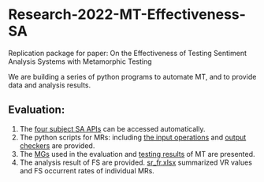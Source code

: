 # Research-2022-MT-Effectiveness-SA
Replication package for paper: On the Effectiveness of Testing Sentiment Analysis Systems with Metamorphic
Testing

We are building a series of python programs to automate MT, and to provide data and analysis results. 

## Evaluation:
1. The [four subject SA APIs](../main/SAtool) can be accessed automatically.
2. The python scripts for MRs: including [the input operations](../main/MRInputOperation) and [output checkers](../main/MROutputChecker) are provided.
3. The [MGs](../main/MTData/MGs) used in the evaluation and [testing results](../main/MTData/MG-outputs) of MT are presented.
4. The analysis result of FS are provided. [sr_fr.xlsx](../main/ResultAnalysis/sr_fs.xlsx) summarized VR values and FS occurrent rates of individual MRs.

